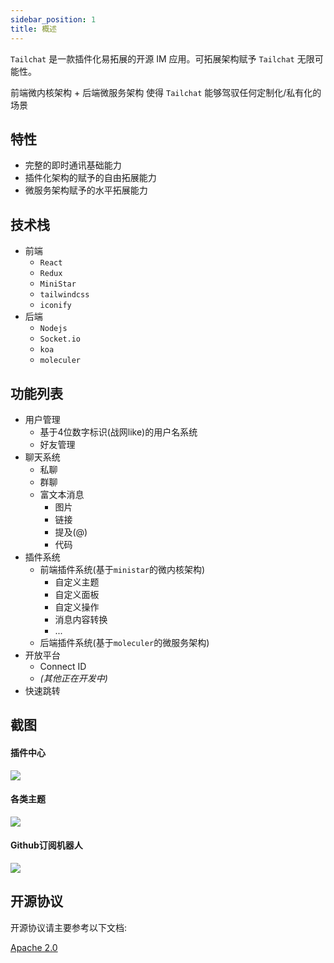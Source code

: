 ```yaml
---
sidebar_position: 1
title: 概述
---
```


`Tailchat` 是一款插件化易拓展的开源 IM 应用。可拓展架构赋予 `Tailchat` 无限可能性。

前端微内核架构 + 后端微服务架构 使得 `Tailchat` 能够驾驭任何定制化/私有化的场景

## 特性

- 完整的即时通讯基础能力
- 插件化架构的赋予的自由拓展能力
- 微服务架构赋予的水平拓展能力

## 技术栈

- 前端
  - `React`
  - `Redux`
  - `MiniStar`
  - `tailwindcss`
  - `iconify`
- 后端
  - `Nodejs`
  - `Socket.io`
  - `koa`
  - `moleculer`

## 功能列表

- 用户管理
  - 基于4位数字标识(战网like)的用户名系统
  - 好友管理
- 聊天系统
  - 私聊
  - 群聊
  - 富文本消息
    - 图片
    - 链接
    - 提及(@)
    - 代码
- 插件系统
  - 前端插件系统(基于`ministar`的微内核架构)
    - 自定义主题
    - 自定义面板
    - 自定义操作
    - 消息内容转换
    - ...
  - 后端插件系统(基于`moleculer`的微服务架构)
- 开放平台
  - Connect ID
  - *(其他正在开发中)*
- 快速跳转


## 截图

#### 插件中心

![](/img/intro/plugins.png)

#### 各类主题

![](/img/intro/theme.png)

#### Github订阅机器人

![](/img/intro/github-bot.png)

## 开源协议

开源协议请主要参考以下文档:

[Apache 2.0](https://github.com/msgbyte/tailchat/blob/master/LICENSE)
